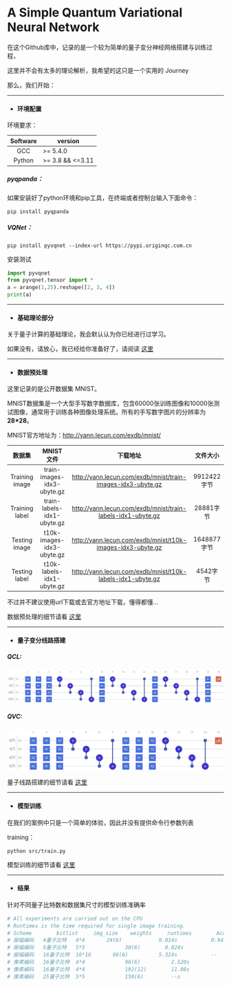 # A Simple Quantum Variational Neural Network

在这个Github库中，记录的是一个较为简单的量子变分神经网络搭建与训练过程，

这里并不会有太多的理论解析，我希望的这只是一个实用的 Journey

那么，我们开始：

----

- #### 环境配置

环境要求：

| Software | version          |
| :------: | ---------------- |
|   GCC    | >= 5.4.0         |
|  Python  | >= 3.8 && <=3.11 |

##### pyqpanda：

如果安装好了python环境和pip工具，在终端或者控制台输入下面命令：

```shell
pip install pyqpanda
```

##### VQNet：

```shell
pip install pyvqnet --index-url https://pypi.originqc.com.cn
```

安装测试

```python
import pyvqnet
from pyvqnet.tensor import *
a = arange(1,25).reshape([2, 3, 4])
print(a)
```

----

- #### 基础理论部分

关于量子计算的基础理论，我会默认认为你已经进行过学习。

如果没有，请放心，我已经给你准备好了，请阅读 [这里](ref/量子计算与编程入门.pdf)

----

- #### 数据预处理

这里记录的是公开数据集 MNIST。

MNIST数据集是一个大型手写数字数据库，包含60000张训练图像和10000张测试图像，通常用于训练各种图像处理系统。所有的手写数字图片的分辨率为**28*28**。

MNIST官方地址为：http://yann.lecun.com/exdb/mnist/

|     数据集     |         MNIST文件          |                          下载地址                           |  文件大小   |
| :------------: | :------------------------: | :---------------------------------------------------------: | :---------: |
| Training image | train-images-idx3-ubyte.gz | http://yann.lecun.com/exdb/mnist/train-images-idx3-ubyte.gz | 9912422字节 |
| Training label | train-labels-idx1-ubyte.gz | http://yann.lecun.com/exdb/mnist/train-labels-idx1-ubyte.gz |  28881字节  |
| Testing image  | t10k-images-idx3-ubyte.gz  | http://yann.lecun.com/exdb/mnist/t10k-images-idx3-ubyte.gz  | 1648877字节 |
| Testing label  | t10k-labels-idx1-ubyte.gz  | http://yann.lecun.com/exdb/mnist/t10k-labels-idx1-ubyte.gz  |  4542字节   |

不过并不建议使用url下载或去官方地址下载，懂得都懂...

数据预处理的细节请看 [这里](./src/dataloader/README.md)

----

- #### 量子变分线路搭建

##### QCL:

![qcl](./other/qcl_circuit.jpg)

##### QVC:

![qvc](./other/qvc_circuit.jpg)

量子线路搭建的细节请看 [这里](./src/model/README.md)

----

- #### 模型训练

在我们的案例中只是一个简单的体验，因此并没有提供命令行参数列表

training：

```shell
python src/train.py
```

模型训练的细节请看 [这里](./src/README.md)

----

- #### 结果

针对不同量子比特数和数据集尺寸的模型训练准确率

```python
# All experiments are carried out on the CPU
# Runtimes is the time required for single image training.
# Scheme		bitlist		img_size	weights		runtimes		Accuracy
# 振幅编码 	 4量子比特   4*4       24(6)			0.014s			 0.94
# 振幅编码	 5量子比特	 5*5			 30(6)		  0.024s			 0.94
# 振幅编码	 16量子比特	 16*16		 96(6)			5.324s			 --
# 像素编码	 16量子比特	 4*4			 96(6)			2.520s			 0.91
# 像素编码	 16量子比特	 4*4			 192(12)		11.08s			 --
# 像素编码	 25量子比特	 5*5			 150(6)			--s				 	 --
```

